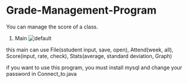 # Grade-Management-Program
You can manage the score of a class.

1. Main
![default](https://user-images.githubusercontent.com/38483113/50135186-a241f800-02d6-11e9-98d4-1ef0a8f20b2e.PNG)

this main can use File(sstudent input, save, open), Attend(week, all), Score(input, rate, check), Stats(average, standard deviation, Graph)

if you want to use this program, you must install mysql
and change your password in Connect_to.java
